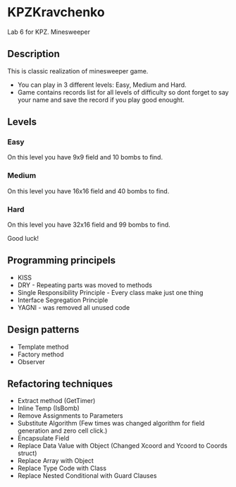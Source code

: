 # KPZKravchenko
Lab 6 for KPZ. Minesweeper

## Description
This is classic realization of minesweeper game.
- You can play in 3 different levels: Easy, Medium and Hard.
- Game contains records list for all levels of difficulty so dont forget to say your name and save the record if you play good enought.


## Levels
### Easy
On this level you have 9x9 field and 10 bombs to find.
### Medium
On this level you have 16x16 field and 40 bombs to find.
### Hard
On this level you have 32x16 field and 99 bombs to find.

Good luck!

## Programming principels
- KISS
- DRY - Repeating parts was moved to methods
- Single Responsibility Principle - Every class make just one thing
- Interface Segregation Principle
- YAGNI - was removed all unused code

## Design patterns
- Template method
- Factory method
- Observer

## Refactoring techniques
- Extract method (GetTimer)
- Inline Temp (IsBomb)
- Remove Assignments to Parameters
- Substitute Algorithm (Few times was changed algorithm for field generation and zero cell click.)
- Encapsulate Field
- Replace Data Value with Object (Changed Xcoord and Ycoord to Coords struct)
- Replace Array with Object
- Replace Type Code with Class
- Replace Nested Conditional with Guard Clauses